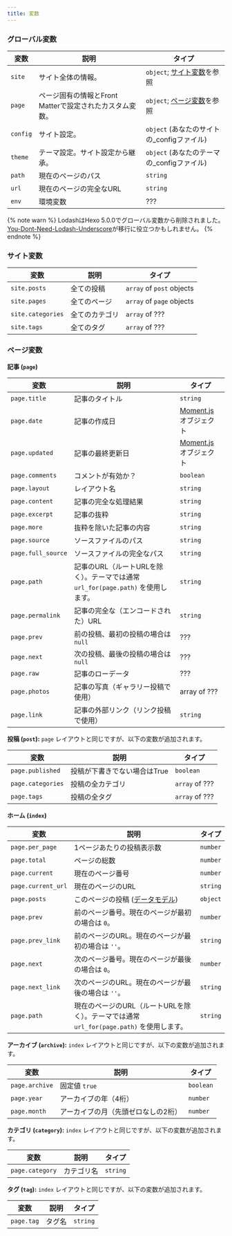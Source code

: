 ```yaml
---
title: 変数
---
```


### グローバル変数

変数 | 説明 | タイプ
--- | --- | ---
`site` | サイト全体の情報。 | `object`; [サイト変数]を参照
`page` | ページ固有の情報とFront Matterで設定されたカスタム変数。 | `object`; [ページ変数]を参照
`config` | サイト設定。 | `object` (あなたのサイトの_configファイル)
`theme` | テーマ設定。サイト設定から継承。 | `object` (あなたのテーマの_configファイル)
`path` | 現在のページのパス | `string`
`url` | 現在のページの完全なURL | `string`
`env` | 環境変数 | ???

{% note warn %}
LodashはHexo 5.0.0でグローバル変数から削除されました。[You-Dont-Need-Lodash-Underscore](https://github.com/you-dont-need/You-Dont-Need-Lodash-Underscore)が移行に役立つかもしれません。
{% endnote %}

### サイト変数

変数 | 説明 | タイプ
--- | --- | ---
`site.posts` | 全ての投稿 | `array` of `post` objects
`site.pages` | 全てのページ | `array` of `page` objects
`site.categories` | 全てのカテゴリ | `array` of ???
`site.tags` | 全てのタグ | `array` of ???

### ページ変数

**記事 (`page`)**

変数 | 説明 | タイプ
--- | --- | ---
`page.title` | 記事のタイトル | `string`
`page.date` | 記事の作成日 | [Moment.js] オブジェクト
`page.updated` | 記事の最終更新日 | [Moment.js] オブジェクト
`page.comments` | コメントが有効か？ | `boolean`
`page.layout` | レイアウト名 | `string`
`page.content` | 記事の完全な処理結果 | `string`
`page.excerpt` | 記事の抜粋 | `string`
`page.more` | 抜粋を除いた記事の内容 | `string`
`page.source` | ソースファイルのパス | `string`
`page.full_source` | ソースファイルの完全なパス | `string`
`page.path` | 記事のURL（ルートURLを除く）。テーマでは通常 `url_for(page.path)` を使用します。 | `string`
`page.permalink` | 記事の完全な（エンコードされた）URL | `string`
`page.prev` | 前の投稿、最初の投稿の場合は `null` | ???
`page.next` | 次の投稿、最後の投稿の場合は `null` | ???
`page.raw` | 記事のローデータ | ???
`page.photos` | 記事の写真（ギャラリー投稿で使用） | array of ???
`page.link` | 記事の外部リンク（リンク投稿で使用） | `string`

**投稿 (`post`):** `page` レイアウトと同じですが、以下の変数が追加されます。

変数 | 説明 | タイプ
--- | --- | ---
`page.published` | 投稿が下書きでない場合はTrue | `boolean`
`page.categories` | 投稿の全カテゴリ | `array` of ???
`page.tags` | 投稿の全タグ | `array` of ???

**ホーム (`index`)**

変数 | 説明 | タイプ
--- | --- | ---
`page.per_page` | 1ページあたりの投稿表示数 | `number`
`page.total` | ページの総数 | `number`
`page.current` | 現在のページ番号 | `number`
`page.current_url` | 現在のページのURL | `string`
`page.posts` | このページの投稿 ([データモデル](https://hexojs.github.io/warehouse/)) | `object`
`page.prev` | 前のページ番号。現在のページが最初の場合は `0`。 | `number`
`page.prev_link` | 前のページのURL。現在のページが最初の場合は `''`。 | `string`
`page.next` | 次のページ番号。現在のページが最後の場合は `0`。 | `number`
`page.next_link` | 次のページのURL。現在のページが最後の場合は `''`。 | `string`
`page.path` | 現在のページのURL（ルートURLを除く）。テーマでは通常 `url_for(page.path)` を使用します。 | `string`

**アーカイブ (`archive`):** `index` レイアウトと同じですが、以下の変数が追加されます。

変数 | 説明 | タイプ
--- | --- | ---
`page.archive` | 固定値 `true` | `boolean`
`page.year` | アーカイブの年（4桁） | `number`
`page.month` | アーカイブの月（先頭ゼロなしの2桁） | `number`

**カテゴリ (`category`):** `index` レイアウトと同じですが、以下の変数が追加されます。

変数 | 説明 | タイプ
--- | --- | ---
`page.category` | カテゴリ名 | `string`

**タグ (`tag`):** `index` レイアウトと同じですが、以下の変数が追加されます。

変数 | 説明 | タイプ
--- | --- | ---
`page.tag` | タグ名 | `string`

[Moment.js]: http://momentjs.com/
[サイト変数]: #サイト変数
[ページ変数]: #ページ変数
